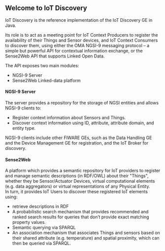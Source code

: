 ## Welcome to IoT Discovery  

IoT Discovery is the reference implementation of the IoT Discovery GE in Java.  

Its role is to act as a meeting point for IoT Context Producers to register the availability of their Things and Sensor devices, and IoT Context Consumers to discover them, using either the OMA NGSI-9 messaging protocol – a simple but powerful API for contextual information exchange, or the Sense2Web API that supports Linked Open Data.  

The API exposes two main modules:  
 - NGSI-9 Server  
 - Sense2Web Linked-data platform  


#### NGSI-9 Server  
The server provides a repository for the storage of NGSI entities and allows NGSI-9 clients to:  
 - Register context information about Sensors and Things.  
 - Discover context information using ID, attribute, attribute domain, and entity type.  

NGSI-9 clients include other FIWARE GEs, such as the Data Handling GE and the Device Management GE for registration, and the IoT Broker for discovery.  

#### Sense2Web  
A platform which provides a semantic repository for IoT providers to register and manage semantic descriptions (in RDF/OWL) about their "Things", whether they be Sensor/Actuator Devices, virtual computational elements (e.g. data aggregators) or virtual representations of any Physical Entity.  
In turn, it provides IoT Users to discover these registered IoT elements using:  
 - retrieve descriptions in RDF  
 - A probabilistic search mechanism that provides recommended and ranked search results for queries that don’t provide exact matching property values.  
 - Semantic querying via SPARQL  
 - An association mechanism that associates Things and sensors based on their shared attribute (e.g. temperature) and spatial proximity, which can then be queried via SPARQL.  
